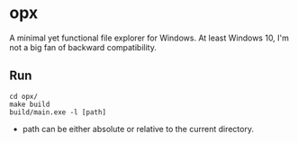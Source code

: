 # opx
A minimal yet functional file explorer for Windows. At least Windows 10, I'm not a big fan of backward compatibility.

## Run
    cd opx/
    make build
    build/main.exe -l [path]

- path can be either absolute or relative to the current directory.